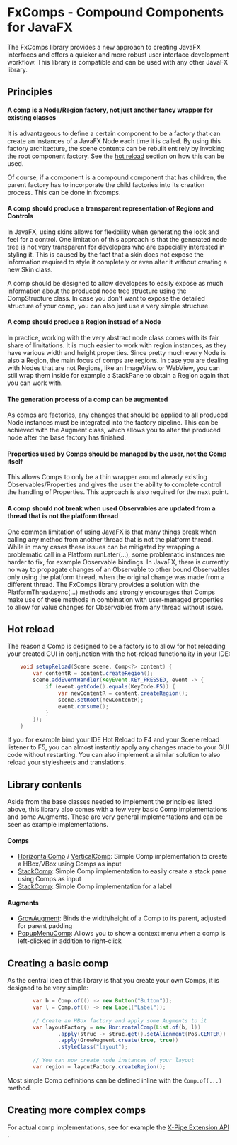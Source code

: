 # FxComps - Compound Components for JavaFX

The FxComps library provides a new approach to creating JavaFX interfaces and
offers a quicker and more robust user interface development workflow.
This library is compatible and can be used with any other JavaFX library.

## Principles

#### A comp is a Node/Region factory, not just another fancy wrapper for existing classes

It is advantageous to define a certain component to be a factory
that can create an instances of a JavaFX Node each time it is called.
By using this factory architecture, the scene contents can
be rebuilt entirely by invoking the root component factory.
See the [hot reload](#Hot-Reload) section on how this can be used.

Of course, if a component is a compound component that has children,
the parent factory has to incorporate the child factories into its creation process.
This can be done in fxcomps.

#### A comp should produce a transparent representation of Regions and Controls

In JavaFX, using skins allows for flexibility when generating the look and feel for a control.
One limitation of this approach is that the generated node tree is not very transparent
for developers who are especially interested in styling it.
This is caused by the fact that a skin does not expose the information required to style
it completely or even alter it without creating a new Skin class.

A comp should be designed to allow developers to easily expose as much information
about the produced node tree structure using the CompStructure class.
In case you don't want to expose the detailed structure of your comp,
you can also just use a very simple structure.

#### A comp should produce a Region instead of a Node

In practice, working with the very abstract node class comes with its fair share of limitations.
It is much easier to work with region instances, as they have various width and height properties.
Since pretty much every Node is also a Region, the main focus of comps are regions.
In case you are dealing with Nodes that are not Regions, like an ImageView or WebView,
you can still wrap them inside for example a StackPane to obtain a Region again that you can work with.

#### The generation process of a comp can be augmented

As comps are factories, any changes that should be applied to all produced
Node instances must be integrated into the factory pipeline.
This can be achieved with the Augment class, which allows you
to alter the produced node after the base factory has finished.

#### Properties used by Comps should be managed by the user, not the Comp itself

This allows Comps to only be a thin wrapper around already existing
Observables/Properties and gives the user the ability to complete control the handling of Properties.
This approach is also required for the next point.

#### A comp should not break when used Observables are updated from a thread that is not the platform thread

One common limitation of using JavaFX is that many things break when
calling any method from another thread that is not the platform thread.
While in many cases these issues can be mitigated by wrapping a problematic call in a Platform.runLater(...),
some problematic instances are harder to fix, for example Observable bindings.
In JavaFX, there is currently no way to propagate changes of an Observable
to other bound Observables only using the platform thread, when the original change was made from a different thread.
The FxComps library provides a solution with the PlatformThread.sync(...) methods and strongly encourages that
Comps make use of these methods in combination with user-managed properties
to allow for value changes for Observables from any thread without issue.

## Hot reload

The reason a Comp is designed to be a factory is to allow for hot
reloading your created GUI in conjunction with the hot-reload functionality in your IDE:

````java
    void setupReload(Scene scene, Comp<?> content) {
        var contentR = content.createRegion();
        scene.addEventHandler(KeyEvent.KEY_PRESSED, event -> {
            if (event.getCode().equals(KeyCode.F5)) {
                var newContentR = content.createRegion();
                scene.setRoot(newContentR);
                event.consume();
            }
        });
    }
````

If you for example bind your IDE Hot Reload to F4 and your Scene reload listener to F5,
you can almost instantly apply any changes made to your GUI code without restarting.
You can also implement a similar solution to also reload your stylesheets and translations.

## Library contents

Aside from the base classes needed to implement the principles listed above,
this library also comes with a few very basic Comp implementations and some Augments.
These are very general implementations and can be seen as example implementations.

#### Comps

- [HorizontalComp](src/main/java/io/xpipe/fxcomps/comp/HorizontalComp.java) /
  [VerticalComp](src/main/java/io/xpipe/fxcomps/comp/VerticalComp.java): Simple Comp implementation to create a
  HBox/VBox using Comps as input
- [StackComp](src/main/java/io/xpipe/fxcomps/comp/StackComp.java): Simple Comp implementation to easily create a stack
  pane using Comps as input
- [StackComp](src/main/java/io/xpipe/fxcomps/comp/LabelComp.java): Simple Comp implementation for a label

#### Augments

- [GrowAugment](src/main/java/io/xpipe/fxcomps/augment/GrowAugment.java): Binds the width/height of a Comp to its
  parent, adjusted for parent padding
- [PopupMenuComp](src/main/java/io/xpipe/fxcomps/augment/PopupMenuAugment.java): Allows you to show a context menu when
  a comp is left-clicked in addition to right-click

## Creating a basic comp

As the central idea of this library is that you create your own Comps, it is designed to be very simple:

````java
        var b = Comp.of(() -> new Button("Button"));
        var l = Comp.of(() -> new Label("Label"));
        
        // Create an HBox factory and apply some Augments to it
        var layoutFactory = new HorizontalComp(List.of(b, l))
                .apply(struc -> struc.get().setAlignment(Pos.CENTER))
                .apply(GrowAugment.create(true, true))
                .styleClass("layout");
        
        // You can now create node instances of your layout
        var region = layoutFactory.createRegion();
````

Most simple Comp definitions can be defined inline with the `Comp.of(...)` method.

## Creating more complex comps

For actual comp implementations, see for example
the [X-Pipe Extension API](https://github.com/xpipe-io/xpipe_java/tree/master/extension/src/main/java/io/xpipe/extension/comp)
.
